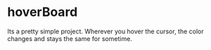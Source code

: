 # hoverBoard
Its a pretty simple project. Wherever you hover the cursor, the color changes and stays the same for sometime.
